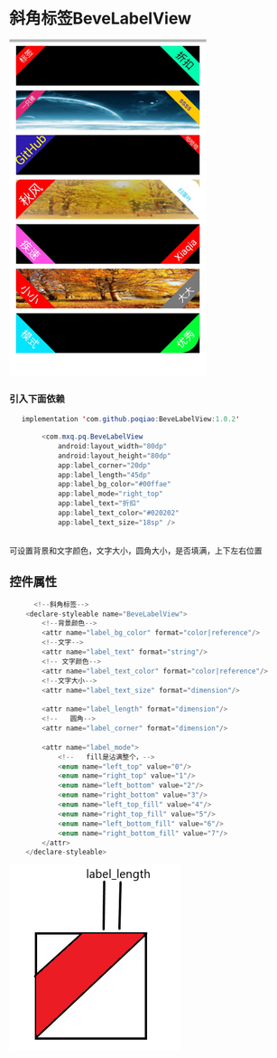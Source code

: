 # 斜角标签BeveLabelView
![image](https://github.com/poqiao/BeveLabelView/blob/master/app/src/main/res/mipmap-xhdpi/mode2.jpg)<br>
### 引入下面依赖</br>
```Java
   implementation 'com.github.poqiao:BeveLabelView:1.0.2'
```
```Java
        <com.mxq.pq.BeveLabelView
            android:layout_width="80dp"
            android:layout_height="80dp"
            app:label_corner="20dp"
            app:label_length="45dp"
            app:label_bg_color="#00ffae"
            app:label_mode="right_top"
            app:label_text="折扣"
            app:label_text_color="#020202"
            app:label_text_size="18sp" />
```
<br>可设置背景和文字颜色，文字大小，圆角大小，是否填满，上下左右位置</br>

## 控件属性
```java
      <!--斜角标签-->
    <declare-styleable name="BeveLabelView">
        <!--背景颜色-->
        <attr name="label_bg_color" format="color|reference"/>
        <!--文字-->
        <attr name="label_text" format="string"/>
        <!-- 文字颜色-->
        <attr name="label_text_color" format="color|reference"/>
        <!--文字大小-->
        <attr name="label_text_size" format="dimension"/>

        <attr name="label_length" format="dimension"/>
        <!--   圆角-->
        <attr name="label_corner" format="dimension"/>

        <attr name="label_mode">
            <!--   fill是沾满整个，-->
            <enum name="left_top" value="0"/>
            <enum name="right_top" value="1"/>
            <enum name="left_bottom" value="2"/>
            <enum name="right_bottom" value="3"/>
            <enum name="left_top_fill" value="4"/>
            <enum name="right_top_fill" value="5"/>
            <enum name="left_bottom_fill" value="6"/>
            <enum name="right_bottom_fill" value="7"/>
        </attr>
    </declare-styleable>
```
![image](https://github.com/poqiao/BeveLabelView/blob/master/app/src/main/res/mipmap-xhdpi/mode1.jpg)


